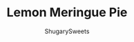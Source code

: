 ---
layout: ../../layouts/MarkdownPostLayout.astro
title: Lemon Meringue Pie
author: ShugarySweets
pubDate: 2020-03-23
description: "Classic Lemon Meringue Pie is the dessert of your dreams. With a tart lemon filling and sweet clouds of meringue, this pie is guaranteed to impress anyone lucky enough to get a slice."
image_url: https://www.shugarysweets.com/wp-content/uploads/2020/05/lemon-meringue-pie-4.jpg
tags: ["Pies and Tarts","American"]
calories: 184
protein: 5
carbohydrates: 23
fats: 8
fiber: 1
ingredients: ["1 pie crust (homemade or refrigerated)","1 can sweetened condensed milk","4 egg yolks","½ cup lemon juice","2 teaspoons lemon zest","4 egg whites","⅓ cup sugar","¼ teaspoon cream of tartar","¼ teaspoon cornstarch"]
serves: 8
time: "4 hours 50 minutes"
prepTime: "30 minutes"
instructions: ["Pre-bake pie crust: Cover with parchment paper and pie weights or beans so crust does not puff up. (use my homemade pie crust recipe if you prefer!)","Bake at 400° for 10 - 12 minutes, or according to directions on package. Remove pie weights and parchment and continue to bake until bottom of crust is starting to brown, about 5 minutes. Remove from oven and set aside. Turn oven down to 325°.","Meanwhile, separate the egg yolks from the whites. Be sure to not let any yolk get in with the whites, or the meringue will not form properly. Set aside.","In a large mixing bowl whisk condensed milk with egg yolks. Then slowly stir in lemon juice and zest, until well combined. Pour lemon filling into pie crust and set aside.","Make the meringue, using a water bath: Bring about 1 cup, or ½”, water to simmer in a pot large enough to hold mixing bowl on top of it. Once simmering, turn to Low heat.","In a clean mixing bowl, whisk egg whites and sugar just until frothy. Then place the bowl on top of the simmering pot. Whisk gently, until the sugar is dissolved and the liquid is warm to touch, about 2 to 3 minutes. This will help stabilize the meringue.","Remove bowl from heat and use a stand mixer or hand-held beater with whisk attachment to whisk in cream of tartar and cornstarch. Beat on medium-high speed until thick, stiff peaks start to form. This will take about 4 to 5 minutes.","Spread the meringue over the lemon filling, making sure to spread it all the way to the edge of the crust, to seal in the lemon layer. Use the back of a spoon to make swirls and peaks in the meringue.","Bake at 325° for about 20 minutes, or until the meringue is browning. Remove from oven and allow to cool at room temperature for an hour, before placing in fridge for at least 3 hours to chill."]
nutrition: ["184 calories","23 grams carbohydrates","94 milligrams cholesterol","8 grams fat","1 grams fiber","5 grams protein","3 grams saturated fat","131 milligrams sodium","12 grams sugar","0 grams trans fat","5 grams unsaturated fat"]
---
